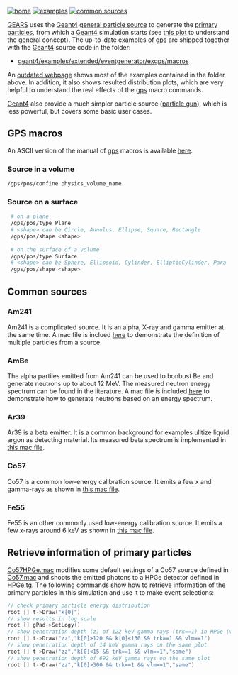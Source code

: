 [![home](https://img.shields.io/badge/gears-home-blue?style=flat)](../..)
[![examples](https://img.shields.io/badge/gears-examples-green?style=flat)](..)
[![common sources](https://img.shields.io/badge/common-sources-red?style=flat)](#common-sources)

[GEARS][] uses the [Geant4][] [general particle source][gps] to generate the [primary particles][], from which a [Geant4][] simulation starts (see [this plot](../output#step-point) to understand the general concept). The up-to-date examples of [gps][] are shipped together with the [Geant4][] source code in the folder:

- [geant4/examples/extended/eventgenerator/exgps/macros]({{site.g4git}}/../examples/extended/eventgenerator/exgps/macros)

An [outdated webpage](http://hurel.hanyang.ac.kr/Geant4/Geant4_GPS/reat.space.qinetiq.com/gps/examples/examples.html) shows most of the examples contained in the folder above. In addition, it also shows resulted distribution plots, which are very helpful to understand the real effects of the [gps][] macro commands.

[Geant4][] also provide a much simpler particle source ([particle gun]({{site.g4doc}}/Control/AllResources/Control/UIcommands/_gun_.html)), which is less powerful, but covers some basic user cases.

[GEARS]: http://physino.xyz/gears
[Geant4]: http://geant4.cern.ch
[gps]:{{site.g4doc}}/GettingStarted/generalParticleSource.html
[primary particles]: {{site.g4doc}}/Fundamentals/eventGenerator.html

## GPS macros

An ASCII version of the manual of [gps][] macros is available [here]({{site.xyz}}/examples/sources/gps.txt).

### Source in a volume

```sh
/gps/pos/confine physics_volume_name
```

### Source on a surface

```sh
 # on a plane
 /gps/pos/type Plane
 # <shape> can be Circle, Annulus, Ellipse, Square, Rectangle
 /gps/pos/shape <shape>
 
 # on the surface of a volume
 /gps/pos/type Surface
 # <shape> can be Sphere, Ellipsoid, Cylinder, EllipticCylinder, Para
 /gps/pos/shape <shape>
```

## Common sources

### Am241

Am241 is a complicated source. It is an alpha, X-ray and gamma emitter at the same time. A mac file is inclued [here]({{site.file}}/examples/sources/Am241.mac) to demonstrate the definition of multiple particles from a source.

### AmBe

The alpha partiles emitted from Am241 can be used to bonbust Be and generate neutrons up to about 12 MeV. The measured neutron energy spectrum can be found in the literature. A mac file is included [here]({{site.file}}/examples/sources/AmBe/AmBe.mac) to demonstrate how to generate neutrons based on an energy spectrum.

### Ar39

Ar39 is a beta emitter. It is a common background for examples ulitize liquid argon as detecting material. Its measured beta spectrum is implemented in [this mac file]({{site.file}}/examples/sources/Ar39.mac).

### Co57

Co57 is a common low-energy calibration source. It emits a few x and gamma-rays as shown in [this mac file]({{site.file}}/examples/sources/Co57.mac).

### Fe55

Fe55 is an other commonly used low-energy calibration source. It emits a few x-rays around 6 keV as shown in [this mac file]({{site.file}}/examples/sources/Fe55.mac).

## Retrieve information of primary particles

[Co57HPGe.mac]({{site.file}}/examples/sources/Co57HPGe.mac) modifies some default settings of a Co57 source defined in [Co57.mac]({{site.file}}/examples/sources/Co57.mac) and shoots the emitted photons to a HPGe detector defined in [HPGe.tg]({{site.file}}/examples/sources/HPGe.tg). The following commands show how to retrieve information of the primary particles in this simulation and use it to make event selections:

```cpp
// check primary particle energy distribution
root [] t->Draw("k[0]")
// show results in log scale
root [] gPad->SetLogy()
// show penetration depth (z) of 122 keV gamma rays (trk==1) in HPGe (vlm==1)
root [] t->Draw("zz","k[0]>120 && k[0]<130 && trk==1 && vlm==1")
// show penetration depth of 14 keV gamma rays on the same plot
root [] t->Draw("zz","k[0]<15 && trk==1 && vlm==1","same")
// show penetration depth of 692 keV gamma rays on the same plot
root [] t->Draw("zz","k[0]>300 && trk==1 && vlm==1","same")
```

